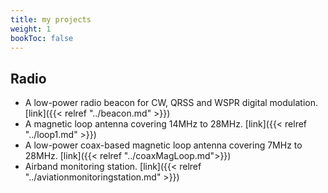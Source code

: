 ```yaml
---
title: my projects
weight: 1
bookToc: false
---
```


## Radio
* A low-power radio beacon for CW, QRSS and WSPR digital modulation. [link]({{< relref "../beacon.md" >}})
* A magnetic loop antenna covering 14MHz to 28MHz. [link]({{< relref "../loop1.md" >}})
* A low-power coax-based magnetic loop antenna covering 7MHz to 28MHz. [link]({{< relref "../coaxMagLoop.md">}})
* Airband monitoring station. [link]({{< relref "../aviationmonitoringstation.md" >}})